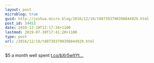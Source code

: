 ```yaml
---
layout: post
microblog: true
guid: http://joshua.micro.blog/2016/12/10/t807393790398844929.html
post_id: 34453
date: 2016-12-10T12:17:34+1100
lastmod: 2019-07-30T17:41:20+1100
type: post
url: /2016/12/10/t807393790398844929.html
---
```

$5 a month well spent [t.co/bXr5wltYt...](https://t.co/bXr5wltYt6)
